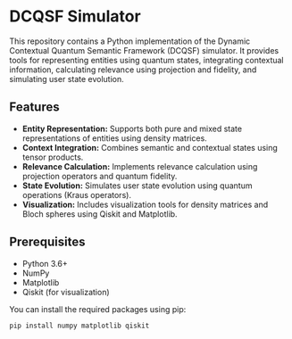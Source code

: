  # DCQSF Simulator

This repository contains a Python implementation of the Dynamic Contextual Quantum Semantic Framework (DCQSF) simulator. It provides tools for representing entities using quantum states, integrating contextual information, calculating relevance using projection and fidelity, and simulating user state evolution.

## Features

- **Entity Representation:** Supports both pure and mixed state representations of entities using density matrices.
- **Context Integration:** Combines semantic and contextual states using tensor products.
- **Relevance Calculation:** Implements relevance calculation using projection operators and quantum fidelity.
- **State Evolution:** Simulates user state evolution using quantum operations (Kraus operators).
- **Visualization:** Includes visualization tools for density matrices and Bloch spheres using Qiskit and Matplotlib.

## Prerequisites

- Python 3.6+
- NumPy
- Matplotlib
- Qiskit (for visualization)

You can install the required packages using pip:

```bash
pip install numpy matplotlib qiskit
